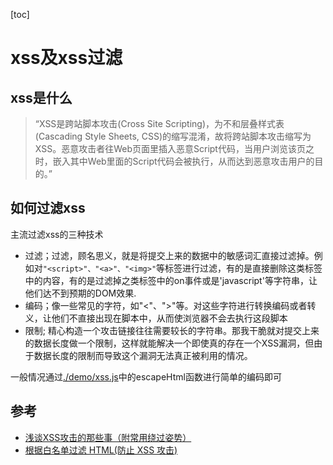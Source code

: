 [toc]

# xss及xss过滤

## xss是什么
>“XSS是跨站脚本攻击(Cross Site Scripting)，为不和层叠样式表(Cascading Style Sheets, CSS)的缩写混淆，故将跨站脚本攻击缩写为XSS。恶意攻击者往Web页面里插入恶意Script代码，当用户浏览该页之时，嵌入其中Web里面的Script代码会被执行，从而达到恶意攻击用户的目的。”

## 如何过滤xss

主流过滤xss的三种技术

* 过滤；过滤，顾名思义，就是将提交上来的数据中的敏感词汇直接过滤掉。例如对`"<script>"、"<a>"、"<img>"`等标签进行过滤，有的是直接删除这类标签中的内容，有的是过滤掉之类标签中的on事件或是'javascript'等字符串，让他们达不到预期的DOM效果.
* 编码；像一些常见的字符，如"<"、">"等。对这些字符进行转换编码或者转义，让他们不直接出现在脚本中，从而使浏览器不会去执行这段脚本
* 限制; 精心构造一个攻击链接往往需要较长的字符串。那我干脆就对提交上来的数据长度做一个限制，这样就能解决一个即使真的存在一个XSS漏洞，但由于数据长度的限制而导致这个漏洞无法真正被利用的情况。


一般情况通过[./demo/xss.js](./demo/xss.js)中的escapeHtml函数进行简单的编码即可


## 参考
* [浅谈XSS攻击的那些事（附常用绕过姿势）](https://zhuanlan.zhihu.com/p/26177815)
* [根据白名单过滤 HTML(防止 XSS 攻击)](https://github.com/leizongmin/js-xss/blob/master/README.zh.md)